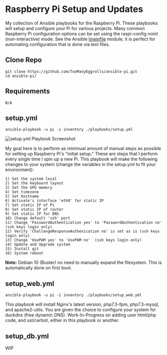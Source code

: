 # Raspberry Pi Setup and Updates
My collection of Ansible playbooks for the Raspberry Pi.  These playbooks will setup and configure your Pi for various projects. Many common Raspberry Pi configuration options can be set using the raspi-config noint (non-interactive) mode.  See the Ansible [lineinfile](http://docs.ansible.com/ansible/lineinfile_module.html) module, it is perfect for automating configuration that is done via text files.

## Clone Repo

    git clone https://github.com/TooManyEggrolls/ansible-pi.git
    cd ansible-pi/

## Requirements
    N/A 

## setup.yml
    ansible-playbook -u pi -i inventory ./playbooks/setup.yml

![setup.yml Playbook Screenshot](https://github.com/TooManyEggrolls/ansible-pi/screenshots/setup.png)

My goal here is to perform as minimual amount of manual steps as possible for setting up Raspberry Pi's "initial setup." These are steps that I perform every single time I spin up a new Pi.  This playbook will make the following changes to your system (change the variables in the setup.yml to fit your environment):

    1) Set the system local
    2) Set the keyboard layout
    3) Set the GPU memory
    4) Set timezone
    5) Set hostname
    6) Activate's interface 'eth0' for static IP
    7) Set static IP of Pi
    8) Set static IP of router
    9) Set static IP for DNS
    10) Change default 'ssh' port
    11) Change 'PasswordAuthentication yes' to 'PasswordAuthentication no' (ssh keys login only)
    12) Verify 'ChallengeResponseAuthenication no' is set as is (ssh keys login only)
    13) Change 'UsePAM yes' to 'UsePAM no'  (ssh keys login only)
    14) Update and Upgrade system
    15) Install git
    16) System reboot

**Note:** Debian 10 (Buster) no need to manually expand the filesystem.  This is automatically done on first boot.


## setup_web.yml
    ansible-playbook -u pi -i inventory ./playbooks/setup_web.yml
This playbook will install Nginx's latest version, php7.3-fpm, php7.3-mysql, and apache2-utils.  You are given the choice to configure your system for duckdns (free dynamic DNS).  Work-In-Progress on adding user html/php code, and ssl/cerbot, either in this playbook or another. 

## setup_db.yml 
WIP
